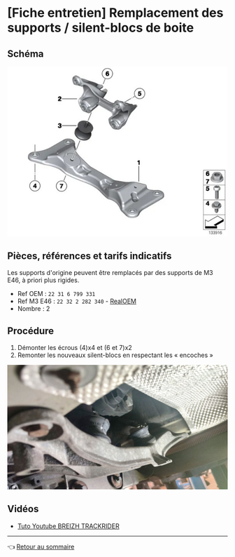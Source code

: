 # [Fiche entretien] Remplacement des supports / silent-blocs de boite

## Schéma

![schema](../images/supports_bv/supports_boite_schema.jpg)

## Pièces, références et tarifs indicatifs

Les supports d'origine peuvent être remplacés par des supports de M3 E46, à priori plus rigides.

- Ref OEM : `22 31 6 799 331`
- Ref M3 E46 : `22 32 2 282 340` - [RealOEM](https://www.realoem.com/bmw/enUS/showparts?id=BL93-USA-05-2006-E46-BMW-M3&diagId=22_0065)
- Nombre : 2

## Procédure

1. Démonter les écrous (4)x4 et (6 et 7)x2
2. Remonter les nouveaux silent-blocs en respectant les « encoches »

![résultat](../images/supports_bv/supports_bv.jpg)

## Vidéos

- [Tuto Youtube BREIZH TRACKRIDER](https://youtu.be/8NOWrd4oudM)

---
:point_left: [Retour au sommaire](../README.md#sommaire)
